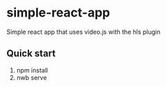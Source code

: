 # simple-react-app
Simple react app that uses video.js with the hls plugin


## Quick start
1. npm install
2. nwb serve